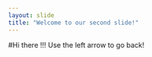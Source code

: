 ```yaml
---
layout: slide
title: "Welcome to our second slide!"
---
```

#Hi there !!!
Use the left arrow to go back!
